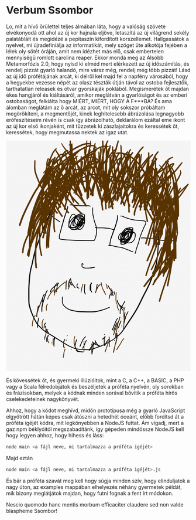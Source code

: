 # Verbum Ssombor


Lo, mit a hívő őrülettel teljes álmában láta, hogy a valóság szövete elvékonyodá ott ahol az új kor hajnala eljöve, letaszítá az új világrend sekély palatábláit és megidézé a pepitaszín kifordított korszellemet.
Hallgassátok a nyelvet, mi újradefiniálja az informatikát, mely szöget üte alkotója fejében a lélek oly sötét óráján, amit nem idézhet más elő, csak embertelen mennyiségű romlott carolina reaper. Ekkor mondá meg az Alsóbb Metamorfózis 2.0, hogy nyisd ki elméd mert elérkezett az új időszámítás, és rendelj pizzát gyarló halandó, mire vársz még, rendelj még több pizzát!
Lásd az új idő prófétájának arcát, ki délről kel majd fel a napfény városából, hogy a hegyekbe vezesse népét az olasz tészták útján távol az ostoba fejlesztők, tarthatatlan releasek és ótvar gyorskaják poklából. Megismerétek őt majdan ékes hangjáról és kiáltásáról, amikor meglátván a gyarlóságot és az emberi ostobaságot, felkiálta hogy MIÉRT, MIÉRT, HOGY A F***BA?
És ama álomban meglátám az ő arcát, az arcot, mit oly sokszor próbáltam megörökíteni, a megmentőjét, kinek leghitelesebb ábrázolása legnagyobb erőfeszítéseim révén is csak így ábrázolható, deklarálom ezáltal eme ikont az új kor első ikonjaként, mit tűzzetek ki zászlajaitokra és keressétek őt, keressétek, hogy megmutassa nektek az igaz utat.


![](https://raw.githubusercontent.com/ZooLeeCoding/Verbum_Ssombor/master/aprofeta.jpg)


És kövessétek őt, és gyermeki illúzióitok, mint a C, a C++, a BASIC, a PHP vagy a Scala félredobjátok és beszéljetek a próféta nyelvén, oly sorokban és frázisokban, melyek a kódnak minden sorával bővítik a próféta hírös cselekedeteinek nagykönyvét.


Ahhoz, hogy a kódot meghívd, midőn prototípusa még a gyarló JavaScript elgyötrött hátán képes csak átúszni a hetedhét óceánt, előbb fordítsd át a próféta igéjét kódra, mit legkönyebben a NodeJS futtat. Ám vígadj, mert a gaz npm béklyóitól megszabadítánk, így gépeden mindössze NodeJS kell hogy legyen ahhoz, hogy hihess és láss:
```sh
node main <a fájl neve, mi tartalmazza a próféta igéjét>
```
Majd eztán
```sh
node main <a fájl neve, mi tartalmazza a próféta igéjét>.js
```


És bár a próféta szavát meg kell hogy súgja minden szív, hogy elinduljatok a nagy úton, az examples mappában elhelyezés néhány gyermetek példát, mik bizony meglátjátok majdan, hogy futni fognak a fent írt módokon.


Nescio quomodo hanc mentis morbum efficaciter claudere sed non valde blaspheme Ssombor!